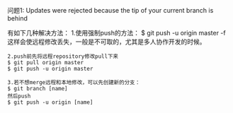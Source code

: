 问题1: Updates were rejected because the tip of your current branch is behind

有如下几种解决方法：
    1.使用强制push的方法：
    $ git push -u origin master -f 
    这样会使远程修改丢失，一般是不可取的，尤其是多人协作开发的时候。

    2.push前先将远程repository修改pull下来
    $ git pull origin master
    $ git push -u origin master

    3.若不想merge远程和本地修改，可以先创建新的分支：
    $ git branch [name]
    然后push
    $ git push -u origin [name]
